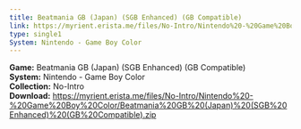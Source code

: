```yaml
---
title: Beatmania GB (Japan) (SGB Enhanced) (GB Compatible)
link: https://myrient.erista.me/files/No-Intro/Nintendo%20-%20Game%20Boy%20Color/Beatmania%20GB%20(Japan)%20(SGB%20Enhanced)%20(GB%20Compatible).zip
type: single1
System: Nintendo - Game Boy Color
---
```

<b>Game:</b> Beatmania GB (Japan) (SGB Enhanced) (GB Compatible)<br>
<b>System:</b> Nintendo - Game Boy Color<br>
<b>Collection:</b> No-Intro<br>
<b>Download:</b> https://myrient.erista.me/files/No-Intro/Nintendo%20-%20Game%20Boy%20Color/Beatmania%20GB%20(Japan)%20(SGB%20Enhanced)%20(GB%20Compatible).zip